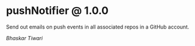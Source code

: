 # pushNotifier @ 1.0.0

Send out emails on push events in all associated repos in a GitHub account.

*Bhaskar Tiwari*
